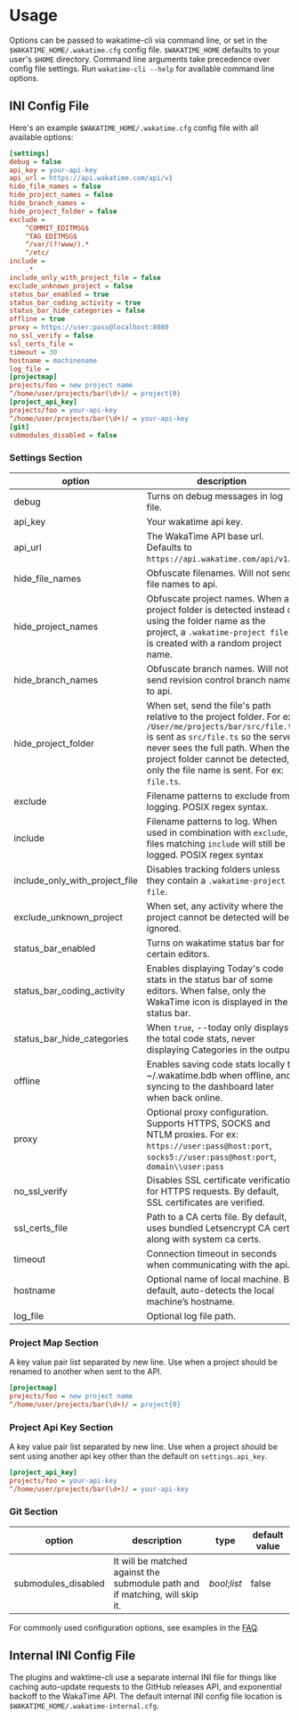 # Usage

Options can be passed to wakatime-cli via command line, or set in the `$WAKATIME_HOME/.wakatime.cfg` config file.
`$WAKATIME_HOME` defaults to your user's `$HOME` directory.
Command line arguments take precedence over config file settings.
Run `wakatime-cli --help` for available command line options.

## INI Config File

Here's an example `$WAKATIME_HOME/.wakatime.cfg` config file with all available options:

```ini
[settings]
debug = false
api_key = your-api-key
api_url = https://api.wakatime.com/api/v1
hide_file_names = false
hide_project_names = false
hide_branch_names =
hide_project_folder = false
exclude =
    ^COMMIT_EDITMSG$
    ^TAG_EDITMSG$
    ^/var/(?!www/).*
    ^/etc/
include =
    .*
include_only_with_project_file = false
exclude_unknown_project = false
status_bar_enabled = true
status_bar_coding_activity = true
status_bar_hide_categories = false
offline = true
proxy = https://user:pass@localhost:8080
no_ssl_verify = false
ssl_certs_file =
timeout = 30
hostname = machinename
log_file =
[projectmap]
projects/foo = new project name
^/home/user/projects/bar(\d+)/ = project{0}
[project_api_key]
projects/foo = your-api-key
^/home/user/projects/bar(\d+)/ = your-api-key
[git]
submodules_disabled = false
```

### Settings Section

| option                         | description | type | default value |
| ---                            | ---         | ---  | ---           |
| debug                          | Turns on debug messages in log file. | _bool_ | `false` |
| api_key                        | Your wakatime api key. | _string_ | |
| api_url                        | The WakaTime API base url. Defaults to `https://api.wakatime.com/api/v1`. | _string_ | |
| hide_file_names                | Obfuscate filenames. Will not send file names to api. | _bool_;_list_ | `false` |
| hide_project_names             | Obfuscate project names. When a project folder is detected instead of using the folder name as the project, a `.wakatime-project file` is created with a random project name. | _bool_;_list_ | `false` |
| hide_branch_names              | Obfuscate branch names. Will not send revision control branch names to api. | _bool_;_list_ | `false` |
| hide_project_folder            | When set, send the file's path relative to the project folder. For ex: `/User/me/projects/bar/src/file.ts` is sent as `src/file.ts` so the server never sees the full path. When the project folder cannot be detected, only the file name is sent. For ex: `file.ts`. | _bool_ | `false` |
| exclude                        | Filename patterns to exclude from logging. POSIX regex syntax. | _bool_;_list_ | |
| include                        | Filename patterns to log. When used in combination with `exclude`, files matching `include` will still be logged. POSIX regex syntax | _bool_;_list_ | |
| include_only_with_project_file | Disables tracking folders unless they contain a `.wakatime-project file`. | _bool_ | `false` |
| exclude_unknown_project        | When set, any activity where the project cannot be detected will be ignored. | _bool_ | `false` |
| status_bar_enabled             | Turns on wakatime status bar for certain editors. | _bool_ | `true` |
| status_bar_coding_activity     | Enables displaying Today's code stats in the status bar of some editors. When false, only the WakaTime icon is displayed in the status bar. | _bool_ | `true` |
| status_bar_hide_categories     | When `true`, --today only displays the total code stats, never displaying Categories in the output. | _bool_ | `false` |
| offline                        | Enables saving code stats locally to ~/.wakatime.bdb when offline, and syncing to the dashboard later when back online. | _bool_ | `true` |
| proxy                          | Optional proxy configuration. Supports HTTPS, SOCKS and NTLM proxies. For ex: `https://user:pass@host:port`, `socks5://user:pass@host:port`, `domain\\user:pass` | _string_ | |
| no_ssl_verify                  | Disables SSL certificate verification for HTTPS requests. By default, SSL certificates are verified. | _bool_ | `false` |
| ssl_certs_file                 | Path to a CA certs file. By default, uses bundled Letsencrypt CA cert along with system ca certs. | _filepath_ | |
| timeout                        | Connection timeout in seconds when communicating with the api. | _int_ | `120` |
| hostname                       | Optional name of local machine. By default, auto-detects the local machine’s hostname. | _string_ | |
| log_file                       | Optional log file path. | _filepath_ | `~/.wakatime.log` |

### Project Map Section

A key value pair list separated by new line. Use when a project should be renamed to another when sent to the API.

```ini
[projectmap]
projects/foo = new project name
^/home/user/projects/bar(\d+)/ = project{0}
```

### Project Api Key Section

A key value pair list separated by new line. Use when a project should be sent using another api key other than the default on `settings.api_key`.

```ini
[project_api_key]
projects/foo = your-api-key
^/home/user/projects/bar(\d+)/ = your-api-key
```

### Git Section

| option                         | description | type | default value |
| ---                            | ---         | ---  | ---           |
| submodules_disabled            | It will be matched against the submodule path and if matching, will skip it. | _bool_;_list_ | false |

For commonly used configuration options, see examples in the [FAQ](https://wakatime.com/faq).

## Internal INI Config File

The plugins and waktime-cli use a separate internal INI file for things like caching auto-update requests to the GitHub releases API, and exponential backoff to the WakaTime API.
The default internal INI config file location is `$WAKATIME_HOME/.wakatime-internal.cfg`.